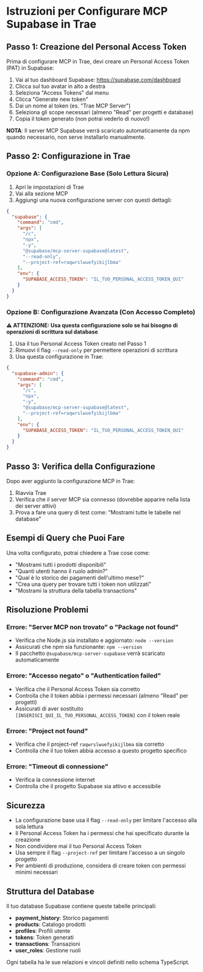 # Istruzioni per Configurare MCP Supabase in Trae

## Passo 1: Creazione del Personal Access Token

Prima di configurare MCP in Trae, devi creare un Personal Access Token (PAT) in Supabase:

1. Vai al tuo dashboard Supabase: https://supabase.com/dashboard
2. Clicca sul tuo avatar in alto a destra
3. Seleziona "Access Tokens" dal menu
4. Clicca "Generate new token"
5. Dai un nome al token (es. "Trae MCP Server")
6. Seleziona gli scope necessari (almeno "Read" per progetti e database)
7. Copia il token generato (non potrai vederlo di nuovo!)

**NOTA**: Il server MCP Supabase verrà scaricato automaticamente da npm quando necessario, non serve installarlo manualmente.

## Passo 2: Configurazione in Trae

### Opzione A: Configurazione Base (Solo Lettura Sicura)

1. Apri le impostazioni di Trae
2. Vai alla sezione MCP
3. Aggiungi una nuova configurazione server con questi dettagli:

```json
{
  "supabase": {
    "command": "cmd",
    "args": [
      "/c",
      "npx",
      "-y",
      "@supabase/mcp-server-supabase@latest",
      "--read-only",
      "--project-ref=raqwrslwuefyikijlbma"
    ],
    "env": {
      "SUPABASE_ACCESS_TOKEN": "IL_TUO_PERSONAL_ACCESS_TOKEN_QUI"
    }
  }
}
```

### Opzione B: Configurazione Avanzata (Con Accesso Completo)

**⚠️ ATTENZIONE: Usa questa configurazione solo se hai bisogno di operazioni di scrittura sul database**

1. Usa il tuo Personal Access Token creato nel Passo 1
2. Rimuovi il flag `--read-only` per permettere operazioni di scrittura
3. Usa questa configurazione in Trae:

```json
{
  "supabase-admin": {
    "command": "cmd",
    "args": [
      "/c",
      "npx",
      "-y",
      "@supabase/mcp-server-supabase@latest",
      "--project-ref=raqwrslwuefyikijlbma"
    ],
    "env": {
      "SUPABASE_ACCESS_TOKEN": "IL_TUO_PERSONAL_ACCESS_TOKEN_QUI"
    }
  }
}
```

## Passo 3: Verifica della Configurazione

Dopo aver aggiunto la configurazione MCP in Trae:

1. Riavvia Trae
2. Verifica che il server MCP sia connesso (dovrebbe apparire nella lista dei server attivi)
3. Prova a fare una query di test come: "Mostrami tutte le tabelle nel database"

## Esempi di Query che Puoi Fare

Una volta configurato, potrai chiedere a Trae cose come:

- "Mostrami tutti i prodotti disponibili"
- "Quanti utenti hanno il ruolo admin?"
- "Qual è lo storico dei pagamenti dell'ultimo mese?"
- "Crea una query per trovare tutti i token non utilizzati"
- "Mostrami la struttura della tabella transactions"

## Risoluzione Problemi

### Errore: "Server MCP non trovato" o "Package not found"
- Verifica che Node.js sia installato e aggiornato: `node --version`
- Assicurati che npm sia funzionante: `npm --version`
- Il pacchetto `@supabase/mcp-server-supabase` verrà scaricato automaticamente

### Errore: "Accesso negato" o "Authentication failed"
- Verifica che il Personal Access Token sia corretto
- Controlla che il token abbia i permessi necessari (almeno "Read" per progetti)
- Assicurati di aver sostituito `[INSERISCI_QUI_IL_TUO_PERSONAL_ACCESS_TOKEN]` con il token reale

### Errore: "Project not found"
- Verifica che il project-ref `raqwrslwuefyikijlbma` sia corretto
- Controlla che il tuo token abbia accesso a questo progetto specifico

### Errore: "Timeout di connessione"
- Verifica la connessione internet
- Controlla che il progetto Supabase sia attivo e accessibile

## Sicurezza

- La configurazione base usa il flag `--read-only` per limitare l'accesso alla sola lettura
- Il Personal Access Token ha i permessi che hai specificato durante la creazione
- Non condividere mai il tuo Personal Access Token
- Usa sempre il flag `--project-ref` per limitare l'accesso a un singolo progetto
- Per ambienti di produzione, considera di creare token con permessi minimi necessari

## Struttura del Database

Il tuo database Supabase contiene queste tabelle principali:

- **payment_history**: Storico pagamenti
- **products**: Catalogo prodotti
- **profiles**: Profili utente
- **tokens**: Token generati
- **transactions**: Transazioni
- **user_roles**: Gestione ruoli

Ogni tabella ha le sue relazioni e vincoli definiti nello schema TypeScript.